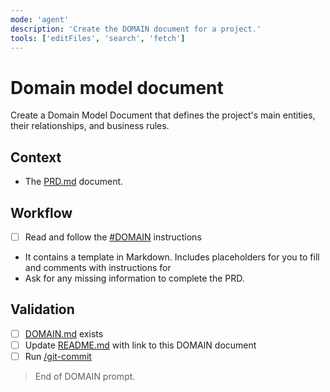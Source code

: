 ```yaml
---
mode: 'agent'
description: 'Create the DOMAIN document for a project.'
tools: ['editFiles', 'search', 'fetch']
---
```


# Domain model document 

Create a Domain Model Document that defines the project's main entities, their relationships, and business rules.

## Context

- The [PRD.md](/docs/PRD.md) document.

## Workflow

- [ ] Read and follow the [#DOMAIN](/.github/instructions/DOMAIN.instructions.md) instructions
- It contains a template in Markdown. Includes placeholders for you to fill and comments with instructions for
- Ask for any missing information to complete the PRD.


## Validation

- [ ] [DOMAIN.md](/docs/DOMAIN.md) exists
- [ ] Update [README.md](/README.md) with link to this DOMAIN document
- [ ] Run [/git-commit](/.github/prompts/git-commit.prompt.md)

> End of DOMAIN prompt.
